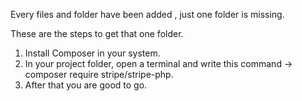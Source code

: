 Every files and folder have been added , just one folder is missing.

These are the steps to get that one folder.
1. Install Composer in your system.
2. In your project folder, open a terminal and write this command -> composer require stripe/stripe-php.
3. After that you are good to go.
